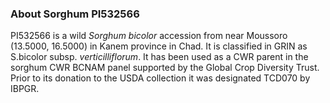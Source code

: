 ### About Sorghum PI532566
PI532566 is a wild *Sorghum bicolor* accession from near Moussoro (13.5000, 16.5000) in Kanem province in Chad. It is classified in GRIN as S.bicolor subsp. *verticilliflorum*. It has been used as a CWR parent in the sorghum CWR BCNAM panel supported by the Global Crop Diversity Trust. Prior to its donation to the USDA collection it was designated TCD070 by IBPGR.
